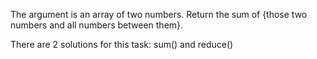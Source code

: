 The argument is an array of two numbers. Return the sum of {those two numbers and all numbers between them}.

There are 2 solutions for this task: sum() and reduce()
